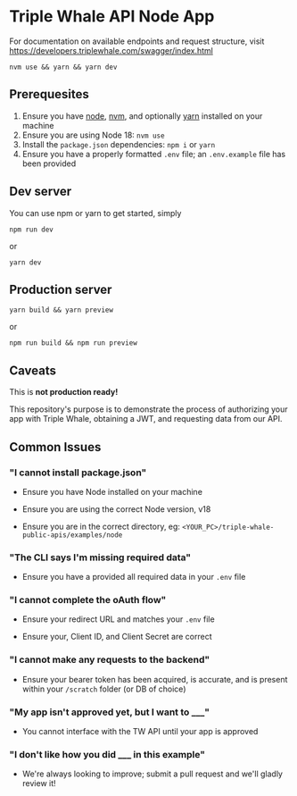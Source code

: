 # Triple Whale API Node App

For documentation on available endpoints and request structure, visit https://developers.triplewhale.com/swagger/index.html

`nvm use && yarn && yarn dev`

## Prerequesites

1. Ensure you have [node](https://nodejs.org/en/download/), [nvm](https://github.com/nvm-sh/nvm), and optionally [yarn](https://yarnpkg.com/getting-started/install) installed on your machine
1. Ensure you are using Node 18: `nvm use`
1. Install the `package.json` dependencies: `npm i` or `yarn`
2. Ensure you have a properly formatted `.env` file; an `.env.example` file has been provided

## Dev server

You can use npm or yarn to get started, simply

`npm run dev` 

or

`yarn dev`

## Production server

`yarn build && yarn preview` 

or 

`npm run build && npm run preview`

## Caveats

This is **not production ready!**

This repository's purpose is to demonstrate the process of authorizing your app with Triple Whale, obtaining a JWT, and requesting data from our API.

## Common Issues

### "I cannot install package.json"

- Ensure you have Node installed on your machine

- Ensure you are using the correct Node version, v18

- Ensure you are in the correct directory, eg: `<YOUR_PC>/triple-whale-public-apis/examples/node`

### "The CLI says I'm missing required data"

- Ensure you have a provided all required data in your `.env` file

### "I cannot complete the oAuth flow"

- Ensure your redirect URL and matches your `.env` file

- Ensure your, Client ID, and Client Secret are correct

### "I cannot make any requests to the backend"

- Ensure your bearer token has been acquired, is accurate, and is present within your `/scratch` folder (or DB of choice)

### "My app isn't approved yet, but I want to ___"

- You cannot interface with the TW API until your app is approved

### "I don't like how you did ___ in this example"

- We're always looking to improve; submit a pull request and we'll gladly review it!